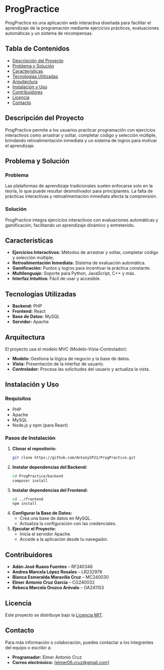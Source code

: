 # ProgPractice

ProgPractice es una aplicación web interactiva diseñada para facilitar el aprendizaje de la programación mediante ejercicios prácticos, evaluaciones automáticas y un sistema de recompensas. 

## Tabla de Contenidos

- [Descripción del Proyecto](#descripción-del-proyecto)
- [Problema y Solución](#problema-y-solución)
- [Características](#características)
- [Tecnologías Utilizadas](#tecnologías-utilizadas)
- [Arquitectura](#arquitectura)
- [Instalación y Uso](#instalación-y-uso)
- [Contribuidores](#contribuidores)
- [Licencia](#licencia)
- [Contacto](#contacto)

## Descripción del Proyecto

ProgPractice permite a los usuarios practicar programación con ejercicios interactivos como arrastrar y soltar, completar código y selección múltiple, brindando retroalimentación inmediata y un sistema de logros para motivar el aprendizaje.

## Problema y Solución

### Problema
Las plataformas de aprendizaje tradicionales suelen enfocarse solo en la teoría, lo que puede resultar desmotivador para principiantes. La falta de prácticas interactivas y retroalimentación inmediata afecta la comprensión.

### Solución
ProgPractice integra ejercicios interactivos con evaluaciones automáticas y gamificación, facilitando un aprendizaje dinámico y entretenido.

## Características

- **Ejercicios Interactivos:** Métodos de arrastrar y soltar, completar código y selección múltiple.
- **Retroalimentación Inmediata:** Sistema de evaluación automática.
- **Gamificación:** Puntos y logros para incentivar la práctica constante.
- **Multilenguaje:** Soporte para Python, JavaScript, C++ y más.
- **Interfaz Intuitiva:** Fácil de usar y accesible.

## Tecnologías Utilizadas

- **Backend:** PHP
- **Frontend:** React
- **Base de Datos:** MySQL
- **Servidor:** Apache

## Arquitectura

El proyecto usa el modelo MVC (Modelo-Vista-Controlador):

- **Modelo:** Gestiona la lógica de negocio y la base de datos.
- **Vista:** Presentación de la interfaz de usuario.
- **Controlador:** Procesa las solicitudes del usuario y actualiza la vista.

## Instalación y Uso

### Requisitos

- PHP
- Apache
- MySQL
- Node.js y npm (para React)

### Pasos de Instalación

1. **Clonar el repositorio:**
   ```bash
   git clone https://github.com/AntonySP22/ProgPractice.git
   ```
2. **Instalar dependencias del Backend:**
   ```bash
   cd ProgPractice/backend
   composer install
   ```
3. **Instalar dependencias del Frontend:**
   ```bash
   cd ../frontend
   npm install
   ```
4. **Configurar la Base de Datos:**
   - Crea una base de datos en MySQL.
   - Actualiza la configuración con las credenciales.
5. **Ejecutar el Proyecto:**
   - Inicia el servidor Apache.
   - Accede a la aplicación desde tu navegador.

## Contribuidores

- **Adán José Ruano Fuentes** – RF240346
- **Andrea Marcela López Rosales** – LR232978
- **Blanca Esmeralda Maravilla Cruz** – MC240030
- **Elmer Antonio Cruz García** – CG240032
- **Rebeca Marcela Orozco Arévalo** – OA241153

## Licencia

Este proyecto se distribuye bajo la [Licencia MIT](LICENSE).

## Contacto

Para más información o colaboración, puedes contactar a los integrantes del equipo o escribir a:

- **Programador:** Elmer Antonio Cruz
- **Correo electrónico:** [elmer06.cruz@gmail.com]
